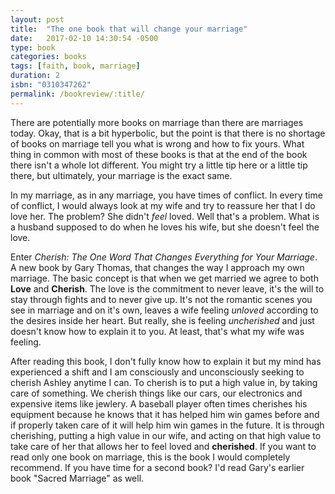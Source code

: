 ```yaml
---
layout: post
title:  "The one book that will change your marriage"
date:   2017-02-10 14:30:54 -0500
type: book
categories: books
tags: [faith, book, marriage]
duration: 2
isbn: "0310347262"
permalink: /bookreview/:title/
---
```

There are potentially more books on marriage than there are marriages today. Okay, that is a bit hyperbolic, but the point is that there is no shortage of books on marriage tell you what is wrong and how to fix yours. What thing in common with most of these books is that at the end of the book there isn't a whole lot different. You might try a little tip here or a little tip there, but ultimately, your marriage is the exact same.

In my marriage, as in any marriage, you have times of conflict. In every time of conflict, I would always look at my wife and try to reassure her that I do love her. The problem? She didn't _feel_ loved. Well that's a problem. What is a husband supposed to do when he loves his wife, but she doesn't feel the love.

Enter _Cherish: The One Word That Changes Everything for Your Marriage_. A new book by Gary Thomas, that changes the way I approach my own marriage. The basic concept is that when we get married we agree to both **Love** and **Cherish**. The love is the commitment to never leave, it's the will to stay through fights and to never give up. It's not the romantic scenes you see in marriage and on it's own, leaves a wife feeling _unloved_ according to the desires inside her heart. But really, she is feeling _uncherished_ and just doesn't know how to explain it to you. At least, that's what my wife was feeling.

After reading this book, I don't fully know how to explain it but my mind has experienced a shift and I am consciously and unconsciously seeking to cherish Ashley anytime I can. To cherish is to put a high value in, by taking care of something. We cherish things like our cars, our electronics and expensive items like jewlery. A baseball player often times cherishes his equipment because he knows that it has helped him win games before and if properly taken care of it will help him win games in the future. It is through cherishing, putting a high value in our wife, and acting on that high value to take care of her that allows her to feel loved and **cherished**. If you want to read only one book on marriage, this is the book I would completely recommend. If you have time for a second book? I'd read Gary's earlier book "Sacred Marriage" as well.